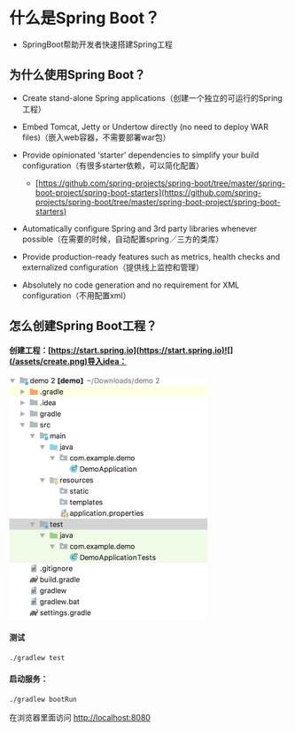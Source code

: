 # 什么是Spring Boot？

* SpringBoot帮助开发者快速搭建Spring工程

## 为什么使用Spring Boot？

* Create stand-alone Spring applications（创建一个独立的可运行的Spring工程）

* Embed Tomcat, Jetty or Undertow directly \(no need to deploy WAR files\)（嵌入web容器，不需要部署war包）

* Provide opinionated 'starter' dependencies to simplify your build configuration（有很多starter依赖，可以简化配置）

  * [https://github.com/spring-projects/spring-boot/tree/master/spring-boot-project/spring-boot-starters](https://github.com/spring-projects/spring-boot/tree/master/spring-boot-project/spring-boot-starters)

* Automatically configure Spring and 3rd party libraries whenever possible（在需要的时候，自动配置spring／三方的类库）

* Provide production-ready features such as metrics, health checks and externalized configuration（提供线上监控和管理）

* Absolutely no code generation and no requirement for XML configuration（不用配置xml）

## 怎么创建Spring Boot工程？

#### 创建工程：[https://start.spring.io](https://start.spring.io)![](/assets/create.png)导入idea：

![](/assets/import.png)

#### 测试

```bash
./gradlew test
```

#### 启动服务：

```bash
./gradlew bootRun
```

在浏览器里面访问 [http://localhost:8080](http://localhost:8080)

